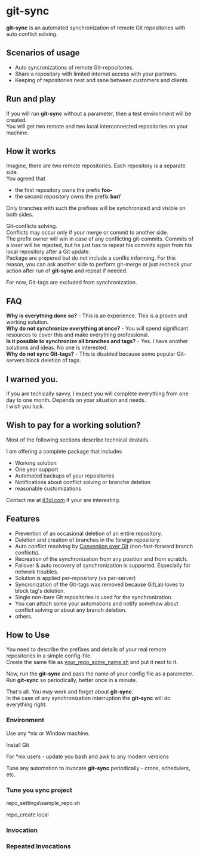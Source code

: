 # git-sync

**git-sync** is an automated synchronization of remote Git repositories with auto conflict solving.

## Scenarios of usage

* Auto syncronizations of remote Git-repositories.
* Share a repository with limited internet access with your partners.
* Keeping of repositories neat and sane between customers and clients.

## Run and play

If you will run **git-sync** without a parameter, then a test environment will be created.<br/>
You will get two remote and two local interconnected repositories on your machine.<br/>

## How it works

Imagine, there are two remote repositories. Each repository is a separate side.<br/>
You agreed that
* the first repository owns the prefix **foo-**<br/>
* the second repository owns the prefix **bar/**<br/>

Only branches with such the prefixes will be synchronized and visible on both sides.

Git-conflicts solving.<br/>
Conflicts may occur only if your merge or commit to another side.<br/>
The prefix owner will win in case of any conflicting git-commits. Commits of a loser will be rejected, but he just has to repeat his commits again from his local repository after a Git update.<br/>
Package are prepered but do not include a conflic informing. For this reason, you can ask another side to perform git-merge or just recheck your action after run of **git-sync** and repeat if needed.

For now, Git-tags are excluded from synchronization.<br/>

## FAQ

**Why is everything done so?** - This is an experience. This is a proven and working solution.<br/>
**Why do not synchronize everything at once?** - You will spend significant resources to cover this and make everything professional.<br/>
**Is it possible to synchronize all branches and tags?** - Yes. I have another solutions and ideas. No one is interested.<br/>
**Why do not sync Git-tags?** - This is disabled because some popular Git-servers block deletion of tags.

## I warned you.

if you are techically savvy, I expect you will complete everything from one day to one month. Depends on your situation and needs.<br/>
I wish you luck.

## Wish to pay for a working solution?

Most of the following sections describe technical deatails.

I am offering a complete package that includes
* Working solution
* One year support
* Automated backups of your repositories
* Notifications about conflict solving or branche deletion
* reasonable customizations

Contact me at [it3xl.com](it3xl.com) if your are interesting.

## Features

* Prevention of an occasional deletion of an entire repository.
* Deletion and creation of branches in the foreign repository.
* Auto conflict resolving by [Convention over Git](http://blog.it3xl.com/2017/09/convention-over-git.html) (non-fast-forward branch conflicts).
* Recreation of the synchronization from any position and from scratch.
* Failover & auto recovery of synchronization is supported. Especially for network troubles.
* Solution is applied per-repository (vs per-server)
* Syncronization of the Git-tags was removed because GitLab loves to block tag's deletion.
* Single non-bare Git repositories is used for the synchronization.
* You can attach some your automations and notify somehow about conflict solving or about any branch deletion.
* others.

## How to Use

You need to describe the prefixes and details of your real remote repositories in a simple config-file.<br/>
Create the same file as [your_repo_some_name.sh](https://github.com/it3xl/git-sync/blob/master/repo_settings/sample_repo.sh) and put it next to it.

Now, run the **git-sync** and pass the name of your config file as a parameter.<br/>
Run **git-sync** so periodically, better once in a minute.

That's all. You may work and forget about **git-sync**.<br/>
In the case of any synchronization interruption the **git-sync** will do everything right.

### Environment

Use any \*nix or Window machine.

Install Git

For \*nix users - update you bash and awk to any modern versions

Tune any automation to invocate **git-sync** periodically - crons, schedulers, etc.

### Tune you sync project


repo_settings\sample_repo.sh

repo_create.local

### Invocation



### Repeated Invocations



